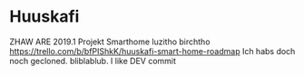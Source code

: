 # Huuskafi
ZHAW ARE 2019.1
Projekt Smarthome
luzitho
birchtho
https://trello.com/b/bfPIShkK/huuskafi-smart-home-roadmap
Ich habs doch noch gecloned.
bliblablub.
I like DEV
commit
